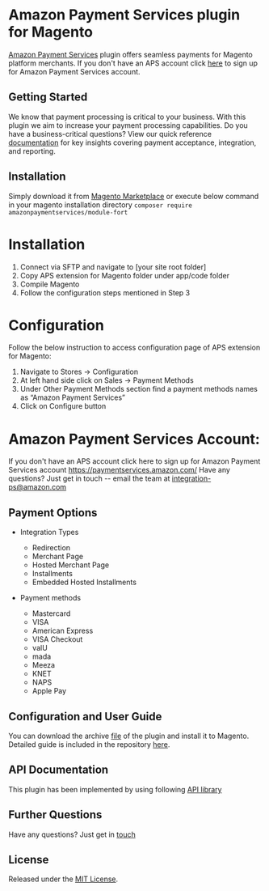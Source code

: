 # Amazon Payment Services plugin for Magento
<a href="https://paymentservices.amazon.com/" target="_blank">Amazon Payment Services</a> plugin offers seamless payments for Magento platform merchants.  If you don't have an APS account click [here](https://paymentservices.amazon.com/) to sign up for Amazon Payment Services account.


## Getting Started
We know that payment processing is critical to your business. With this plugin we aim to increase your payment processing capabilities. Do you have a business-critical questions? View our quick reference [documentation](https://paymentservices.amazon.com/docs/EN/index.html) for key insights covering payment acceptance, integration, and reporting.

## Installation
Simply download it from [Magento Marketplace](https://marketplace.magento.com/amazonpaymentservices-module-fort.html)
or
execute below command in your magento installation directory
`composer require amazonpaymentservices/module-fort`

# Installation
1. Connect via SFTP and navigate to [your site root folder]
1. Copy APS extension for Magento folder under app/code folder
1. Compile Magento
1. Follow the configuration steps mentioned in Step 3
# Configuration
Follow the below instruction to access configuration page of APS extension for Magento:
1. Navigate to Stores → Configuration
1. At left hand side click on Sales → Payment Methods
1. Under Other Payment Methods section find a payment methods names as “Amazon Payment Services”
1. Click on Configure button
# Amazon Payment Services Account:
If you don't have an APS account click here to sign up for Amazon Payment Services account
https://paymentservices.amazon.com/
Have any questions? Just get in touch -- email the team at integration-ps@amazon.com
   
## Payment Options

* Integration Types
   * Redirection
   * Merchant Page
   * Hosted Merchant Page
   * Installments
   * Embedded Hosted Installments

* Payment methods
   * Mastercard
   * VISA
   * American Express
   * VISA Checkout
   * valU
   * mada
   * Meeza
   * KNET
   * NAPS
   * Apple Pay
 
 ## Configuration and User Guide
You can download the archive [file](/magento2-aps-2.4.6.zip) of the plugin and install it to Magento. Detailed guide is included in the repository [here](https://github.com/payfort/magento2-payfort/wiki).
   

## API Documentation
This plugin has been implemented by using following [API library](https://paymentservices-reference.payfort.com/docs/api/build/index.html)


## Further Questions
Have any questions? Just get in [touch](https://paymentservices.amazon.com/get-in-touch)

## License
Released under the [MIT License](/LICENSE).
